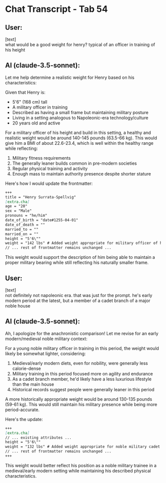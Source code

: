 # Chat Transcript - Tab 54

## User:


[text]  
what would be a good weight for henry? typical of an officer in training of his height


## AI (claude-3.5-sonnet):

Let me help determine a realistic weight for Henry based on his characteristics:

Given that Henry is:
- 5'6" (168 cm) tall
- A military officer in training
- Described as having a small frame but maintaining military posture
- Living in a setting analogous to Napoleonic-era technology/culture
- 20 years old and active

For a military officer of his height and build in this setting, a healthy and 
realistic weight would be around 140-145 pounds (63.5-66 kg). This would give him 
a BMI of about 22.6-23.4, which is well within the healthy range while reflecting:

1. Military fitness requirements
2. The generally leaner builds common in pre-modern societies
3. Regular physical training and activity
4. Enough mass to maintain authority presence despite shorter stature

Here's how I would update the frontmatter:

```markdown:site/content/characters/henry-surrata-spellvig.md
+++
title = "Henry Surrata-Spellvig"
[extra.cha]
age = "20"
sex = "Male"
pronouns = "he/him"
date_of_birth = "date#1255-04-01"
date_of_death = ""
married_to = ""
married_on = ""
height = "5'6\""
weight = "142 lbs" # Added weight appropriate for military officer of his stature
// ... rest of frontmatter remains unchanged ...
```

This weight would support the description of him being able to maintain a proper 
military bearing while still reflecting his naturally smaller frame.

## User:


[text]  
not definitely not napoleonic era. that was just for the prompt. he's early modern period at the latest, but a member of a cadet branch of a major noble house


## AI (claude-3.5-sonnet):

Ah, I apologize for the anachronistic comparison! Let me revise for an 
early modern/medieval noble military context:

For a young noble military officer in training in this period, the weight would 
likely be somewhat lighter, considering:

1. Medieval/early modern diets, even for nobility, were generally less 
   calorie-dense
2. Military training in this period focused more on agility and endurance
3. As a cadet branch member, he'd likely have a less luxurious lifestyle than 
   the main house
4. Historical records suggest people were generally leaner in this period

A more historically appropriate weight would be around 130-135 pounds (59-61 kg). 
This would still maintain his military presence while being more period-accurate.

Here's the update:

```markdown:site/content/characters/henry-surrata-spellvig.md
+++
[extra.cha]
// ... existing attributes ...
height = "5'6\""
weight = "132 lbs" # Added weight appropriate for noble military cadet of his era
// ... rest of frontmatter remains unchanged ...
+++
```

This weight would better reflect his position as a noble military trainee in a 
medieval/early modern setting while maintaining his described physical 
characteristics.
